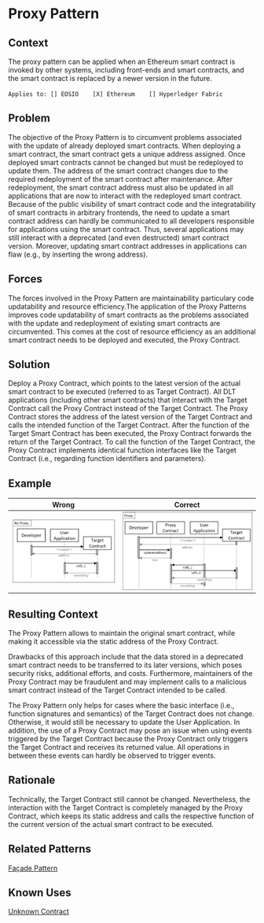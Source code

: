 # Proxy Pattern
## Context
The proxy pattern can be applied when an Ethereum smart contract is invoked by other systems, including front-ends and smart contracts, and the smart contract is replaced by a newer version in the future.

``Applies to: [] EOSIO    [X] Ethereum    [] Hyperledger Fabric``

## Problem
The objective of the Proxy Pattern is to circumvent problems associated with the update of already deployed smart contracts. When deploying a smart contract, the smart contract gets a unique address assigned. Once deployed smart contracts cannot be changed but must be redeployed to update them. The address of the smart contract changes due to the required redeployment of the smart contract after maintenance. After redeployment, the smart contract address must also be updated in all applications that are now to interact with the redeployed smart contract. Because of the public visibility of smart contract code and the integratability of smart contracts in arbitrary frontends, the need to update a smart contract address can hardly be communicated to all developers responsible for applications using the smart contract. Thus, several applications may still interact with a deprecated (and even destructed) smart contract version. Moreover, updating smart contract addresses in applications can flaw (e.g., by inserting the wrong address).

## Forces
The forces involved in the Proxy Pattern are maintainability particulary code updatability and resource efficiency.The application of the Proxy Patterns improves code updatability of smart contracts as the problems associated with the update and redeployment of existing smart contracts are circumvented. This comes at the cost of resource efficiency as an additional smart contract needs to be deployed and executed, the Proxy Contract.

## Solution
Deploy a Proxy Contract, which points to the latest version of the actual smart contract to be executed (referred to as Target Contract). All DLT applications (including other smart contracts) that interact with the Target Contract call the Proxy Contract instead of the Target Contract. The Proxy Contract stores the address of the latest version of the Target Contract and calls the intended function of the Target Contract. After the function of the Target Smart Contract has been executed, the Proxy Contract forwards the return of the Target Contract. To call the function of the Target Contract, the Proxy Contract implements identical function interfaces like the Target Contract (i.e., regarding function identifiers and parameters).

## Example

Wrong | Correct
------------- | -------------
![Wrong](Proxy%20Pattern%20-%20No%20Proxy.png)  | ![Correct](Proxy%20Pattern%20-%20Proxy.png)

## Resulting Context
The Proxy Pattern allows to maintain the original smart contract, while making it accessible via the static address of the Proxy Contract.

Drawbacks of this approach include that the data stored in a deprecated smart contract needs to be transferred to its later versions, which poses security risks, additional efforts, and costs. Furthermore, maintainers of the Proxy Contract may be fraudulent and may implement calls to a malicious smart contract instead of the Target Contract intended to be called.

The Proxy Pattern only helps for cases where the basic interface (i.e., function signatures and semantics) of the Target Contract does not change. Otherwise, it would still be necessary to update the User Application. In addition, the use of a Proxy Contract may pose an issue when using events triggered by the Target Contract because the Proxy Contract only triggers the Target Contract and receives its returned value. All operations in between these events can hardly be observed to trigger events.
## Rationale
Technically, the Target Contract still cannot be changed. Nevertheless, the interaction with the Target Contract is completely managed by the Proxy Contract, which keeps its static address and calls the respective function of the current version of the actual smart contract to be executed.
## Related Patterns
[Façade Pattern](/Architectural%20Patterns/Façade%20Pattern/README.md#context)
## Known Uses
[Unknown Contract](https://etherscan.io/bytecode-decompiler?a=0x09cabec1ead1c0ba254b09efb3ee13841712be14)
